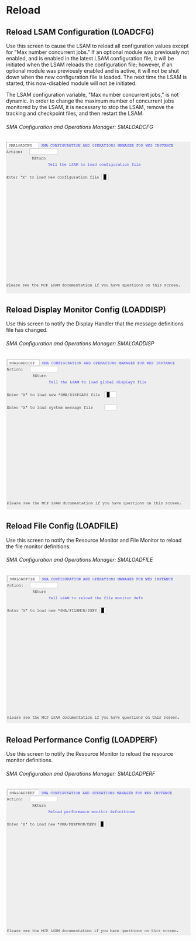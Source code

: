 # Reload

## Reload LSAM Configuration (LOADCFG)

Use this screen to cause the LSAM to reload all configuration values except for "Max number concurrent jobs." If an optional module was previously not enabled, and is enabled in the latest LSAM configuration file, it will be initiated when the LSAM reloads the configuration file; however, if an optional module was previously enabled and is active, it will not be shut down when the new configuration file is loaded. The next time the LSAM is started, this now-disabled module will not be initiated.

The LSAM configuration variable, "Max number concurrent jobs," is not dynamic. In order to change the maximum number of concurrent jobs monitored by the LSAM, it is necessary to stop the LSAM, remove the tracking and checkpoint files, and then restart the LSAM.

###### SMA Configuration and Operations Manager: SMALOADCFG

![SMALOADCFG](../../../static/img/smaloadcfg.png)

## Reload Display Monitor Config (LOADDISP)

Use this screen to notify the Display Handler that the message definitions file has changed.

###### SMA Configuration and Operations Manager: SMALOADDISP

![SMALOADDISP](../../../static/img/smaloaddisp.png)

## Reload File Config (LOADFILE)

Use this screen to notify the Resource Monitor and File Monitor to reload the file monitor definitions.

###### SMA Configuration and Operations Manager: SMALOADFILE

![SMALOADFILE](../../../static/img/smaloadfile.png)

## Reload Performance Config (LOADPERF)

Use this screen to notify the Resource Monitor to reload the resource monitor definitions.

###### SMA Configuration and Operations Manager: SMALOADPERF

![SMALOADPERF](../../../static/img/smaloadperf.png)

